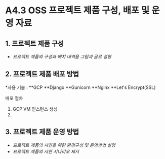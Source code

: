 # A4.3 OSS 프로젝트 제품 구성, 배포 및 운영 자료  

## 1. 프로젝트 제품 구성

- *프로젝트 제품의 구성과 배치 내역을 그림과 글로 설명*  
  
## 2. 프로젝트 제품 배포 방법  
*사용 기술 :
**GCP
**Django
**Gunicorn
**Nginx
**Let's Encrypt(SSL)

배포 절차
1. GCP VM 인스턴스 생성
2. 

## 3. 프로젝트 제품 운영 방법  

- *프로젝트 제품의 시연을 위한 환경구성 및 운영방법 설명*
- *프로젝트 제품의 시연 시나리오 제시*  
